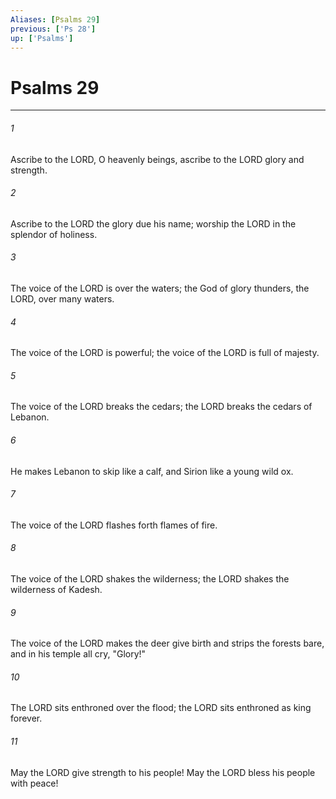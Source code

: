 ```yaml
---
Aliases: [Psalms 29]
previous: ['Ps 28']
up: ['Psalms']
---
```

# Psalms 29

***

 

###### 1 
Ascribe to the LORD, O heavenly beings, 
 ascribe to the LORD glory and strength. 
 
 

###### 2 
Ascribe to the LORD the glory due his name; 
 worship the LORD in the splendor of holiness.
 
 

###### 3 
The voice of the LORD is over the waters; 
 the God of glory thunders, 
 the LORD, over many waters. 
 
 

###### 4 
The voice of the LORD is powerful; 
 the voice of the LORD is full of majesty.
 
 

###### 5 
The voice of the LORD breaks the cedars; 
 the LORD breaks the cedars of Lebanon. 
 
 

###### 6 
He makes Lebanon to skip like a calf, 
 and Sirion like a young wild ox.
 
 

###### 7 
The voice of the LORD flashes forth flames of fire. 
 
 

###### 8 
The voice of the LORD shakes the wilderness; 
 the LORD shakes the wilderness of Kadesh.
 
 

###### 9 
The voice of the LORD makes the deer give birth 
 and strips the forests bare, 
 and in his temple all cry, "Glory!"
 
 

###### 10 
The LORD sits enthroned over the flood; 
 the LORD sits enthroned as king forever. 
 
 

###### 11 
May the LORD give strength to his people! 
 May the LORD bless his people with peace!
 
